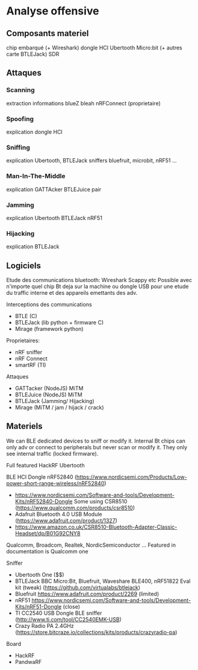 
# Analyse offensive

## Composants materiel

chip embarqué (+ Wireshark)
dongle HCI
Ubertooth
Micro:bit (+ autres carte BTLEJack)
SDR

## Attaques

### Scanning
extraction informations
blueZ
bleah
nRFConnect (proprietaire)

### Spoofing
explication
dongle HCI

### Sniffing
explication
Ubertooth, BTLEJack
sniffers bluefruit, microbit, nRF51 ...

### Man-In-The-Middle
explication
GATTAcker BTLEJuice
pair 

### Jamming
explication
Ubertooth BTLEJack nRF51

### Hijacking
explication
BTLEJack



## Logiciels

Etude des communications bluetooth:
Wireshark
Scappy
etc
Possible avec n'importe quel chip Bt deja sur la machine ou dongle USB pour une etude du traffic interne et des appareils emettants des adv.

Interceptions des communications
- BTLE (C)
- BTLEJack (lib python + firmware C)
- Mirage (framework python)

Proprietaires:
- nRF sniffer
- nRF Connect
- smartRF (TI)

Attaques
- GATTacker (NodeJS) MiTM
- BTLEJuice (NodeJS) MiTM
- BTLEJack (Jamming/ Hijacking)
- Mirage (MiTM / jam / hijack / crack)


## Materiels

We can BLE dedicated devices to sniff or modify it. Internal Bt chips can only adv or connect to peripherals but never scan or modify it. They only see internal traffic (locked firmware).

Full featured
HackRF
Ubertooth

BLE HCI Dongle
nRF52840 (https://www.nordicsemi.com/Products/Low-power-short-range-wireless/nRF52840)
- https://www.nordicsemi.com/Software-and-tools/Development-Kits/nRF52840-Dongle
Some using CSR8510 (https://www.qualcomm.com/products/csr8510)
- Adafruit Bluetooth 4.0 USB Module (https://www.adafruit.com/product/1327)
- https://www.amazon.co.uk/CSR8510-Bluetooth-Adapter-Classic-Headset/dp/B01G92CNY8

Qualcomm, Broadcom, Realtek, NordicSemiconductor ...
Featured in documentation is Qualcomm one

Sniffer
- Ubertooth One ($$)
- BTLEJack BBC Micro:Bit, Bluefruit, Waveshare BLE400, nRF51822 Eval kit (tweak) (https://github.com/virtualabs/btlejack)
- Bluefruit https://www.adafruit.com/product/2269 (limited)
- nRF51 https://www.nordicsemi.com/Software-and-tools/Development-Kits/nRF51-Dongle (close)
- TI CC2540 USB Dongle BLE sniffer (http://www.ti.com/tool/CC2540EMK-USB)
- Crazy Radio PA 2.4GHz (https://store.bitcraze.io/collections/kits/products/crazyradio-pa)

Board
- HackRF
- PandwaRF
